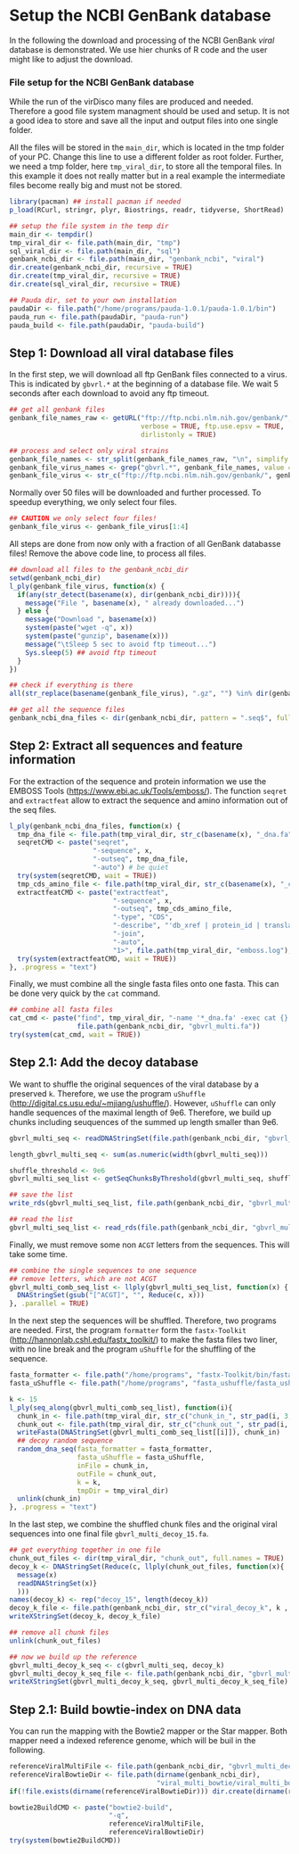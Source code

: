# Setup the NCBI GenBank database

In the following the download and processing of the NCBI GenBank *viral* database is demonstrated. We use hier chunks of R code and the user might like to adjust the download.

### File setup for the NCBI GenBank database

While the run of the virDisco many files are produced and needed. Therefore a good file system managment should be used and setup. It is not a good idea to store and save all the input and output files into one single folder. 

All the files will be stored in the `main_dir`, which is located in the tmp folder of your PC. Change this line to use a different folder as root folder. Further, we need a tmp folder, here `tmp_viral_dir`,  to store all the temporal files. In this example it does not really matter but in a real example the intermediate files become really big and must not be stored.

```R
library(pacman) ## install pacman if needed
p_load(RCurl, stringr, plyr, Biostrings, readr, tidyverse, ShortRead)

## setup the file system in the temp dir
main_dir <- tempdir()
tmp_viral_dir <- file.path(main_dir, "tmp")
sql_viral_dir <- file.path(main_dir, "sql")
genbank_ncbi_dir <- file.path(main_dir, "genbank_ncbi", "viral")
dir.create(genbank_ncbi_dir, recursive = TRUE)
dir.create(tmp_viral_dir, recursive = TRUE)
dir.create(sql_viral_dir, recursive = TRUE)

## Pauda dir, set to your own installation
paudaDir <- file.path("/home/programs/pauda-1.0.1/pauda-1.0.1/bin")
pauda_run <- file.path(paudaDir, "pauda-run")
pauda_build <- file.path(paudaDir, "pauda-build")
```

## Step 1: Download all viral database files

In the first step, we will download all ftp GenBank files connected to a virus. This is indicated by `gbvrl.*` at the beginning of  a database file. We wait 5 seconds after each download to avoid any ftp timeout. 

```R
## get all genbank files
genbank_file_names_raw <- getURL("ftp://ftp.ncbi.nlm.nih.gov/genbank/",
                                 verbose = TRUE, ftp.use.epsv = TRUE,
                                 dirlistonly = TRUE)

## process and select only viral strains
genbank_file_names <- str_split(genbank_file_names_raw, "\n", simplify = TRUE)[1,]
genbank_file_virus_names <- grep("gbvrl.*", genbank_file_names, value = TRUE)
genbank_file_virus <- str_c("ftp://ftp.ncbi.nlm.nih.gov/genbank/", genbank_file_virus_names)
```

Normally over 50 files will be downloaded and further processed. To speedup everything, we only select four files.

```R
## CAUTION we only select four files!
genbank_file_virus <- genbank_file_virus[1:4] 
```

All steps are done from now only with a fraction of all GenBank databasse files! Remove the above code line, to process all files.

```R
## download all files to the genbank_ncbi_dir
setwd(genbank_ncbi_dir)
l_ply(genbank_file_virus, function(x) {
  if(any(str_detect(basename(x), dir(genbank_ncbi_dir)))){
    message("File ", basename(x), " already downloaded...")
  } else {
    message("Download ", basename(x))
    system(paste("wget -q", x))
    system(paste("gunzip", basename(x)))
    message("\tSleep 5 sec to avoid ftp timeout...")
    Sys.sleep(5) ## avoid ftp timeout
  }
})

## check if everything is there
all(str_replace(basename(genbank_file_virus), ".gz", "") %in% dir(genbank_ncbi_dir))

## get all the sequence files
genbank_ncbi_dna_files <- dir(genbank_ncbi_dir, pattern = ".seq$", full.names = TRUE)
```

## Step 2: Extract all sequences and feature information

For the extraction of the sequence and protein information we use the EMBOSS Tools (https://www.ebi.ac.uk/Tools/emboss/). The function `seqret` and `extractfeat` allow to extract the sequence and amino information out of the seq files.  

```R
l_ply(genbank_ncbi_dna_files, function(x) {
  tmp_dna_file <- file.path(tmp_viral_dir, str_c(basename(x), "_dna.fa"))
  seqretCMD <- paste("seqret", 
                     "-sequence", x,
                     "-outseq", tmp_dna_file,
                     "-auto") # be quiet
  try(system(seqretCMD, wait = TRUE))
  tmp_cds_amino_file <- file.path(tmp_viral_dir, str_c(basename(x), "_cds_amino.fa"))
  extractfeatCMD <- paste("extractfeat", 
                          "-sequence", x,
                          "-outseq", tmp_cds_amino_file,
                          "-type", "CDS",
                          "-describe", "'db_xref | protein_id | translation'",
                          "-join",
                          "-auto",
                          "1>", file.path(tmp_viral_dir, "emboss.log"), "2>&1") # be quiet
  try(system(extractfeatCMD, wait = TRUE))
}, .progress = "text")
```

Finally, we must combine all the single fasta files onto one fasta. This can be done very quick by the `cat` command.

```R
## combine all fasta files
cat_cmd <- paste("find", tmp_viral_dir, "-name '*_dna.fa' -exec cat {} \\; >",
                 file.path(genbank_ncbi_dir, "gbvrl_multi.fa"))
try(system(cat_cmd, wait = TRUE))
```

## Step 2.1: Add the decoy database

We want to shuffle the original sequences of the viral database by a preserved `k`. Therefore, we use the program `uShuffle` (http://digital.cs.usu.edu/~mjiang/ushuffle/). However, `uShuffle` can only handle sequences of the maximal length of 9e6. Therefore, we build up chunks including seuquences of the summed up length smaller than 9e6. 

```R
gbvrl_multi_seq <- readDNAStringSet(file.path(genbank_ncbi_dir, "gbvrl_multi.fa"))

length_gbvrl_multi_seq <- sum(as.numeric(width(gbvrl_multi_seq)))

shuffle_threshold <- 9e6
gbvrl_multi_seq_list <- getSeqChunksByThreshold(gbvrl_multi_seq, shuffle_threshold)

## save the list
write_rds(gbvrl_multi_seq_list, file.path(genbank_ncbi_dir, "gbvrl_multi_seq_list.RDS"))

## read the list
gbvrl_multi_seq_list <- read_rds(file.path(genbank_ncbi_dir, "gbvrl_multi_seq_list.RDS"))
```

Finally, we must remove some non `ACGT` letters from the sequences. This will take some time.

```R
## combine the single sequences to one sequence
## remove letters, which are not ACGT
gbvrl_multi_comb_seq_list <- llply(gbvrl_multi_seq_list, function(x) {
  DNAStringSet(gsub("[^ACGT]", "", Reduce(c, x)))
}, .parallel = TRUE)
```

In the next step the sequences will be shuffled. Therefore, two programs are needed. First, the program `formatter` form the `fastx-Toolkit` (http://hannonlab.cshl.edu/fastx_toolkit/) to make the fasta files two liner, with no line break and the program `uShuffle` for the shuffling of the sequence.

```R
fasta_formatter <- file.path("/home/programs", "fastx-Toolkit/bin/fasta_formatter")
fasta_uShuffle <- file.path("/home/programs", "fasta_ushuffle/fasta_ushuffle")

k <- 15
l_ply(seq_along(gbvrl_multi_comb_seq_list), function(i){
  chunk_in <- file.path(tmp_viral_dir, str_c("chunk_in_", str_pad(i, 3, pad = "0"), ".fa"))
  chunk_out <- file.path(tmp_viral_dir, str_c("chunk_out_", str_pad(i, 3, pad = "0"), ".fa"))
  writeFasta(DNAStringSet(gbvrl_multi_comb_seq_list[[i]]), chunk_in)
  ## decoy random sequence 
  random_dna_seq(fasta_formatter = fasta_formatter,
                 fasta_uShuffle = fasta_uShuffle,
                 inFile = chunk_in,
                 outFile = chunk_out,
                 k = k,
                 tmpDir = tmp_viral_dir)
  unlink(chunk_in)
}, .progress = "text")
```
In the last step, we combine the shuffled chunk files and the original viral sequences into one final file `gbvrl_multi_decoy_15.fa`.

```R
## get everything together in one file
chunk_out_files <- dir(tmp_viral_dir, "chunk_out", full.names = TRUE)
decoy_k <- DNAStringSet(Reduce(c, llply(chunk_out_files, function(x){
  message(x)
  readDNAStringSet(x)}
  )))
names(decoy_k) <- rep("decoy_15", length(decoy_k))
decoy_k_file <- file.path(genbank_ncbi_dir, str_c("viral_decoy_k", k , ".fa"))
writeXStringSet(decoy_k, decoy_k_file)

## remove all chunk files
unlink(chunk_out_files)

## now we build up the reference
gbvrl_multi_decoy_k_seq <- c(gbvrl_multi_seq, decoy_k)
gbvrl_multi_decoy_k_seq_file <- file.path(genbank_ncbi_dir, "gbvrl_multi_decoy_15.fa")
writeXStringSet(gbvrl_multi_decoy_k_seq, gbvrl_multi_decoy_k_seq_file)
```

## Step 2.1: Build bowtie-index on DNA data

You can run the mapping with the Bowtie2 mapper or the Star mapper. Both mapper need a indexed reference genome, which will be buil in the following.

```R
referenceViralMultiFile <- file.path(genbank_ncbi_dir, "gbvrl_multi_decoy_15.fa")
referenceViralBowtieDir <- file.path(dirname(genbank_ncbi_dir),
                                     "viral_multi_bowtie/viral_multi_bowtie")
if(!file.exists(dirname(referenceViralBowtieDir))) dir.create(dirname(referenceViralBowtieDir))

bowtie2BuildCMD <- paste("bowtie2-build",
                         "-q",
                         referenceViralMultiFile,
                         referenceViralBowtieDir)
try(system(bowtie2BuildCMD))
```



